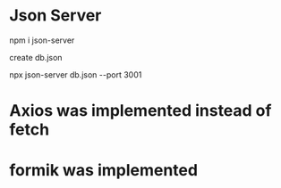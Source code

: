 # Json Server

npm i json-server

create db.json

npx json-server db.json --port 3001

# Axios was implemented instead of fetch

# formik was implemented
